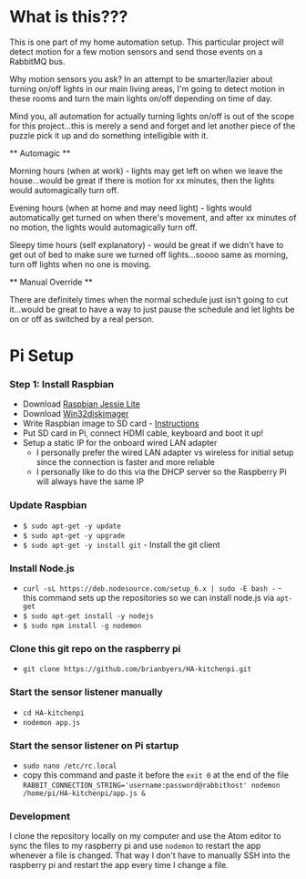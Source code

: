 # What is this???

This is one part of my home automation setup. This particular project will detect motion for a few motion sensors and send those events on a RabbitMQ bus.

Why motion sensors you ask?
In an attempt to be smarter/lazier about turning on/off lights in our main living areas, I'm going to detect motion in these rooms and turn the main lights on/off depending on time of day.

Mind you, all automation for actually turning lights on/off is out of the scope for this project...this is merely a send and forget and let another piece of the puzzle pick it up and do something intelligible with it.

** Automagic **

Morning hours (when at work) - lights may get left on when we leave the house...would be great if there is motion for xx minutes, then the lights would automagically turn off.

Evening hours (when at home and may need light) - lights would automatically get turned on when there's movement, and after xx minutes of no motion, the lights would automagically turn off.

Sleepy time hours (self explanatory) - would be great if we didn't have to get out of bed to make sure we turned off lights...soooo same as morning, turn off lights when no one is moving.

** Manual Override **

There are definitely times when the normal schedule just isn't going to cut it...would be great to have a way to just pause the schedule and let lights be on or off as switched by a real person.

# Pi Setup

### Step 1: Install Raspbian
* Download [Raspbian Jessie Lite](https://www.raspberrypi.org/downloads/raspbian/)
* Download [Win32diskimager](http://sourceforge.net/projects/win32diskimager/files/latest/download)
* Write Raspbian image to SD card - [Instructions](http://www.raspberry-projects.com/pi/pi-operating-systems/win32diskimager)
* Put SD card in Pi, connect HDMI cable, keyboard and boot it up!
* Setup a static IP for the onboard wired LAN adapter
  * I personally prefer the wired LAN adapter vs wireless for initial setup since the connection is faster and more reliable
  * I personally like to do this via the DHCP server so the Raspberry Pi will always have the same IP

### Update Raspbian
* `$ sudo apt-get -y update`
* `$ sudo apt-get -y upgrade`
* `$ sudo apt-get -y install git` - Install the git client

### Install Node.js
* `curl -sL https://deb.nodesource.com/setup_6.x | sudo -E bash -` - this command sets up the repositories so we can install node.js via `apt-get`
* `$ sudo apt-get install -y nodejs`
* `$ sudo npm install -g nodemon`

### Clone this git repo on the raspberry pi
* `git clone https://github.com/brianbyers/HA-kitchenpi.git`

### Start the sensor listener manually
* `cd HA-kitchenpi`
* `nodemon app.js`

### Start the sensor listener on Pi startup
* `sudo nano /etc/rc.local`
* copy this command and paste it before the `exit 0` at the end of the file `RABBIT_CONNECTION_STRING='username:password@rabbithost' nodemon /home/pi/HA-kitchenpi/app.js &`

### Development
I clone the repository locally on my computer and use the Atom editor to sync the files to my raspberry pi and use `nodemon` to restart the app whenever a file is changed. That way I don't have to manually SSH into the raspberry pi and restart the app every time I change a file.
